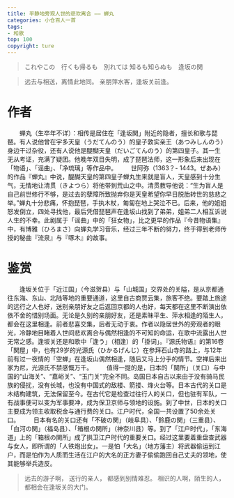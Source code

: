 ```yaml
---
title: 平静地旁观人世的悲欢离合 —— 蝉丸
categories: 小仓百人一首
tags:
- 和歌
top: 100
copyright: ture
---
```


> これやこの&emsp;行くも帰るも&emsp;別れては
> 知るも知らぬも&emsp;逢坂の関

> 远去与相送，离情此地同。
> 亲朋萍水客，逢坂关前逢。

<!-- more -->

# 作者
&emsp;&emsp;蝉丸（生卒年不详）：相传是居住在「逢坂関」附近的隐者，擅长和歌与琵琶。有人说他曾在宇多天皇（うだてんのう）的皇子敦实亲王（あつみしんのう）身边干过杂役，还有人说他是醍醐天皇（だいごてんのう）的第四皇子。其一生无从考证，充满了疑团。他晚年双目失明，成了琵琶法师，这一形象后来出现在「物语」、「谣曲」、「净琉璃」等作品中。
&emsp;&emsp;世阿弥（1363？- 1443。ぜあみ）的作品『蝉丸』中说，醍醐天皇的第四皇子蝉丸生来就是盲人，天皇感到十分生气，无情地让清贯（きよつら）将他带到荒山之中。清贯教导他说：“生为盲人是自己前世修行不够，是过去的孽障所致抛弃你是天皇希望你早日脱胎转世的慈悲之举。”蝉丸十分悲痛，怀抱琵琶，手执木杖，匍匐在地上哭泣不已。后来，他的姐姐怒发倒立，四处寻找他，最后凭借琵琶声在逢坂山找到了弟弟，姐弟二人相互诉说人生的不幸。此剧属于「谣曲」中的「狂女物」，比之更早的作品『今昔物语集』中，有博雅（ひろまさ）向蝉丸学习音乐，经过三年不断的努力，终于得到老师传授的秘曲『流泉』与『啄木』的故事。

# 鉴赏
&emsp;&emsp;逢坂关位于「近江国」（今滋贺县）与「山城国」交界处的关隘，是从京都通往东海、东山、北陆等地的重要通道，这里自古商贾云集，旅客不绝。要踏上旅途的远行之人也好，送别亲朋好友之后返回京都的人也好，每天都在这里不断演出依依不舍的惜别场面。无论是久别的亲朋好友，还是素昧平生、萍水相逢的陌生人，都会在这里相逢。前者悲喜交集，后者无动于衷。作者以隐居世外的旁观者的眼光，冷静地目睹着人世间悲欢离合与偶然相逢的不可知的命运，在歌中流露出人世无常之感。逢坂关还是和歌中「逢う」（相逢）的「掛词」。『源氏物语』的第16卷「関屋」中，也有29岁的光源氏（ひかるげんじ）在参拜石山寺的路上，与12年前有过一夜情的「空蝉」在逢坂山偶然相逢，随后又马上分手的情节。空禅后来出家为尼，光源氏不禁感慨万千。
&emsp;&emsp;值得一提的是，日本的「闋所」（关口）与中国的“山海关”、“嘉峪关”、“玉门关”完全不同。岛国日本自古以来由于没有骑马民族的侵扰，没有长城，也没有中国式的敌楼、箭搂、烽火台等。日本古代的关口是木结构建筑，无法保留至今。在古代它是检查过往行人的关口，但也驻有军队，一有战事便可以变为军事要冲，成为保卫京师与领地的设施。到了中世，日本的关口主要成为领主收取税金与通行费的关口。江户时代，全国一共设置了50余处关口。
&emsp;&emsp;日本有名的关口还有「不破の関」（岐阜具）、「鈴鹿の関」（三重县）、「白河の関」（福岛县）、「箱根の関所」（神奈川县）等。到了「江户时代」，「东海道」上的「箱根の関所」成了拱卫江户时代的重要关口。经过这里要着重盘查武器与女人，即所谓的「人铁炮出女」。一是怕「大名」（地方藩主）将武器偷运到江户，而是怕作为人质而生活在江户的大名的正方妻子偷偷跑回自己丈夫的领地，使其能够举兵造反。

> 远去的游子啊，
> 送行的亲人，
> 都感到别情难忍。
> 相识的人啊，陌生的人，
> 都相会在逢坂关的大门。